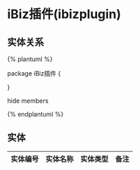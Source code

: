 # iBiz插件(ibizplugin)

  

## 实体关系
{% plantuml %}

package iBiz插件 {



}

hide members

{% endplantuml %}


## 实体

| 实体编号    |    实体名称    |  实体类型     |  备注  |
| --------   |------------| -----   |  -------- | 

